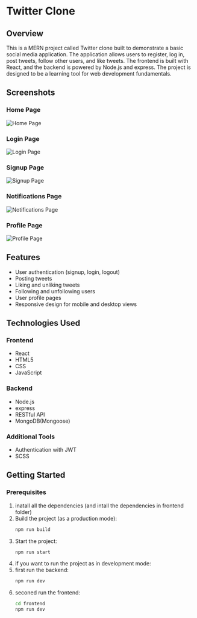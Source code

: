 # Twitter Clone

## Overview

This is a MERN project called Twitter clone built to demonstrate a basic social media application. The application allows users to register, log in, post tweets, follow other users, and like tweets. The frontend is built with React, and the backend is powered by Node.js and express. The project is designed to be a learning tool for web development fundamentals.


## Screenshots

### Home Page
![Home Page](https://github.com/user-attachments/assets/4105a84d-7be9-49a3-8b3d-f6f735088096)

### Login Page
![Login Page](https://github.com/user-attachments/assets/64ff433a-3ae1-44ea-b349-3554c3a7bfb8)

### Signup Page
![Signup Page](https://github.com/user-attachments/assets/07c4b041-b5b7-4a6d-a29c-57f9f2e8c366)

### Notifications Page
![Notifications Page](https://github.com/user-attachments/assets/94275a11-773e-48b5-876d-27eea0bf6394)

### Profile Page
![Profile Page](https://github.com/user-attachments/assets/ad305ab4-3214-4468-acc2-7d9358e43dd1)

## Features

- User authentication (signup, login, logout)
- Posting tweets
- Liking and unliking tweets
- Following and unfollowing users
- User profile pages
- Responsive design for mobile and desktop views

## Technologies Used

### Frontend
- React
- HTML5
- CSS
- JavaScript

### Backend
- Node.js
- express
- RESTful API
- MongoDB(Mongoose)

### Additional Tools
- Authentication with JWT
- SCSS

## Getting Started

### Prerequisites
1. inatall all the dependencies (and intall the dependencies in frontend folder)
2. Build the project (as a production mode):
   ```bash
   npm run build
3. Start the project:
   ```bash
   npm run start

4. if you want to run the project as in development mode:
5. first run the backend:
   ```bash
   npm run dev
6. seconed run the frontend:
   ```bash
   cd frontend
   npm run dev
